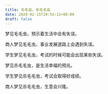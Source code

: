 ```yaml
---
title: 毛毛虫、杀毛毛虫
date: 2020-02-15T20:54:12+08:00
draft: false
---
```


梦见毛毛虫，预示着生活中会有失误。<br>


商人梦见毛毛虫，事业发展道路上会遇到失误。<br>


学生梦见毛毛虫，考试的时候可能会出现某些失误。<br>


梦见杀毛毛虫，是生活幸福的预兆。<br>


学生梦见杀毛毛虫，考试会取得好成绩。<br>


商人梦见杀毛毛虫，生意会兴隆。<br>
